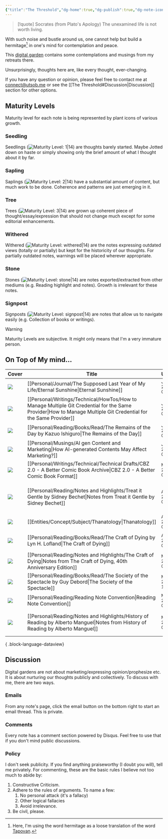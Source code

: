 ```yaml
---
{"title":"The Threshold","dg-home":true,"dg-publish":true,"dg-note-icon":"signpost","dg-pinned":true,"dg-hide-in-graph":true,"cssClasses":["cards","cards-cols-3","cards-cover","cards-cover-no-border"],"dg-metatags":{"description":"Utsob's Digital Garden","og:description":"Utsob's Digital Garden"},"created":"2023-01-02T21:30:15+06:00","updated":"2023-06-25T16:26:25+06:00","permalink":"/the-threshold/","metatags":{"description":"Utsob's Digital Garden","og:description":"Utsob's Digital Garden"},"hideInGraph":true,"pinned":true,"contentClasses":"cards cards-cols-3 cards-cover cards-cover-no-border","tags":["gardenEntry"],"dgPassFrontmatter":true,"noteIcon":"signpost"}
---
```


> [!quote] Socrates (from Plato's Apology)
> The unexamined life is not worth living.

With such noise and bustle around us, one cannot help but build a hermitage[^1] in one's mind for contemplation and peace.

This [digital garden](https://cagrimmett.com/notes/2020/11/08/what-are-digital-gardens/) contains some contemplations and musings from my retreats there.

Unsurprisingly, thoughts here are, like every thought, ever-changing.

If you have any question or opinion, please feel free to contact me at [connect@utsob.me](mailto:connect@utsob.me) or see the [[The Threshold#Discussion\|Discussion]] section for other options.

## Maturity Levels
Maturity level for each note is being represented by plant icons of various growth.

### Seedling
Seedlings (![Maturity Level: 1|14](https://hermitage.utsob.me/img/tree-1.svg)) are thoughts barely started. Maybe Jotted down on haste or simply showing only the brief amount of what I thought about it by far.

### Sapling
Saplings (![Maturity Level: 2|14](https://hermitage.utsob.me/img/tree-2.svg)) have a substantial amount of content, but much work to be done. Coherence and patterns are just emerging in it.

### Tree
Trees (![Maturity Level: 3|14](https://hermitage.utsob.me/img/tree-3.svg)) are grown up coherent piece of thought/essay/expression that should not change much except for some editorial enhancements.

### Withered
Withered (![Maturity Level: withered|14](https://hermitage.utsob.me/img/withered.svg)) are the notes expressing outdated views (totally or partially) but kept for the historicity of our thoughts. For partially outdated notes, warnings will be placed wherever appropriate.

### Stone
Stones (![Maturity Level: stone|14](https://hermitage.utsob.me/img/stone.svg)) are notes exported/extracted from other mediums (e.g. Reading highlight and notes). Growth is irrelevant for these notes.

### Signpost
Signposts (![Maturity Level: signpost|14](https://hermitage.utsob.me/img/signpost.svg)) are notes that allow us to navigate easily (e.g. Collection of books or writings).

> [!Warning] 
> Maturity Levels are subjective. It might only means that I'm a very immature person.


## On Top of My mind…
| Cover                                                               | Title                                                                                                                                                              | Updated                                                              | Created                                                              | Tags                                                         |
| ------------------------------------------------------------------- | ------------------------------------------------------------------------------------------------------------------------------------------------------------------ | -------------------------------------------------------------------- | -------------------------------------------------------------------- | ------------------------------------------------------------ |
| <img src='https://hermitage.utsob.me/img/3-cover-card.jpg'/>        | [[Personal/Journal/The Supposed Last Year of My Life/Eternal Sunshine\|Eternal Sunshine]]                                                                       | <i icon-name=calendar-clock></i><small>Jun 13, 2023 09:58 pm</small> | <i icon-name=calendar-plus></i><small>May 17, 2023 02:47 am</small>  | #life #memory #eppiphany                                     |
| <img src='https://hermitage.utsob.me/img/withered-cover-card.jpg'/> | [[Personal/Writings/Technical/HowTos/How to Manage Multiple Git Credential for the Same Provider\|How to Manage Multiple Git Credential for the Same Provider]] | <i icon-name=calendar-clock></i><small>Jun 11, 2023 09:23 am</small> | <i icon-name=calendar-plus></i><small>Apr 26, 2023 02:10 pm</small>  | #technical #how-to                                           |
| <img src='https://hermitage.utsob.me/img/1-cover-card.jpg'/>        | [[Personal/Reading/Books/Read/The Remains of the Day by Kazuo Ishiguro\|The Remains of the Day]]                                                                | <i icon-name=calendar-clock></i><small>Jun 08, 2023 02:41 pm</small> | <i icon-name=calendar-plus></i><small>Dec 30, 2022 06:24 pm</small>  | #book #Fiction                                               |
| <img src='https://hermitage.utsob.me/img/2-cover-card.jpg'/>        | [[Personal/Musings/AI gen Content and Marketing\|How AI-generated Contents May Affect Marketing?]]                                                              | <i icon-name=calendar-clock></i><small>Jun 07, 2023 06:22 pm</small> | <i icon-name=calendar-plus></i><small>Mar 24, 2023 11:03 am</small>  | #AI #Marketing                                               |
| <img src='https://hermitage.utsob.me/img/1-cover-card.jpg'/>        | [[Personal/Writings/Technical/Technical Drafts/CBZ 2.0 - A Better Comic Book Archive\|CBZ 2.0 - A Better Comic Book Format]]                                    | <i icon-name=calendar-clock></i><small>May 09, 2023 04:33 pm</small> | <i icon-name=calendar-plus></i><small>Apr 25, 2023 09:32 am</small>  | #techincal-draft #ebook #comic-book                          |
| <img src='https://hermitage.utsob.me/img/stone-cover-card.jpg'/>    | [[Personal/Reading/Notes and Highlights/Treat it Gentle by Sidney Bechet\|Notes from Treat it Gentle by Sidney Bechet]]                                         | <i icon-name=calendar-clock></i><small>Apr 30, 2023 02:46 pm</small> | <i icon-name=calendar-plus></i><small>Aug 28, 2021 06:01 am</small>  | #history #autobiography #jazz #music #american #reading-note |
| <img src='https://hermitage.utsob.me/img/1-cover-card.jpg'/>        | [[Entities/Concept/Subject/Thanatology\|Thanatology]]                                                                                                           | <i icon-name=calendar-clock></i><small>Apr 01, 2023 02:41 pm</small> | <i icon-name=calendar-plus></i><small>Apr 01, 2023 02:28 pm</small>  | #subject                                                     |
| <img src='https://hermitage.utsob.me/img/2-cover-card.jpg'/>        | [[Personal/Reading/Books/Read/The Craft of Dying by Lyn H. Lofland\|The Craft of Dying]]                                                                        | <i icon-name=calendar-clock></i><small>Apr 01, 2023 02:40 pm</small> | <i icon-name=calendar-plus></i><small>Jan 11, 2019 12:00 am</small>  | #book #thanatology #sociology                                |
| <img src='https://hermitage.utsob.me/img/stone-cover-card.jpg'/>    | [[Personal/Reading/Notes and Highlights/The Craft of Dying\|Notes from The Craft of Dying, 40th Anniversary Edition]]                                           | <i icon-name=calendar-clock></i><small>Mar 30, 2023 08:53 pm</small> | <i icon-name=calendar-plus></i><small>Mar 30, 2023 03:31 pm</small>  | #reading-notes                                               |
| <img src='https://hermitage.utsob.me/img/2-cover-card.jpg'/>        | [[Personal/Reading/Books/Read/The Society of the Spectacle by Guy Debord\|The Society of the Spectacle]]                                                        | <i icon-name=calendar-clock></i><small>Mar 27, 2023 10:12 pm</small> | <i icon-name=calendar-plus></i><small>Mar 30, 2022 12:00 am</small>  | #sociology #economics #marxism                               |
| <img src='https://hermitage.utsob.me/img/3-cover-card.jpg'/>        | [[Personal/Reading/Reading Note Convention\|Reading Note Convention]]                                                                                           | <i icon-name=calendar-clock></i><small>Mar 27, 2023 07:13 pm</small> | <i icon-name=calendar-plus></i><small>Jan 31, 2023 12:41 am</small>  | #reading-convention                                          |
| <img src='https://hermitage.utsob.me/img/stone-cover-card.jpg'/>    | [[Personal/Reading/Notes and Highlights/History of Reading by Alberto Manguel\|Notes from History of Reading by Alberto Manguel]]                               | <i icon-name=calendar-clock></i><small>Mar 26, 2023 08:09 pm</small> | <i icon-name=calendar-plus></i><small>Sept 08, 2021 05:40 pm</small> | #history #books #reading-notes                               |

{ .block-language-dataview}
## Discussion
Digital gardens are not about marketing/expressing opinion/prophesize etc. It is about nurturing our thoughts publicly and collectively. To discuss with me, there are two ways.

### Emails
From any note's page, click the email button on the bottom right to start an email thread. This is private.

### Comments
Every note has a comment section powered by Disqus. Feel free to use that if you don't mind public discussions.

### Policy
I don't seek publicity. If you find anything praiseworthy (I doubt you will), tell me privately. For commenting, these are the basic rules I believe not too much to abide by:
1. Constructive Criticism.
2. Adhere to the rules of arguments. To name a few:
    1. No personal attack (it's a fallacy)
    2. Other logical fallacies
    3. Avoid irrelevance.
3. Be civil, please.

[^1]: Here, I'm using the word hermitage as a loose translation of the word [Tapovan](https://en.wikipedia.org/wiki/Tapovan).